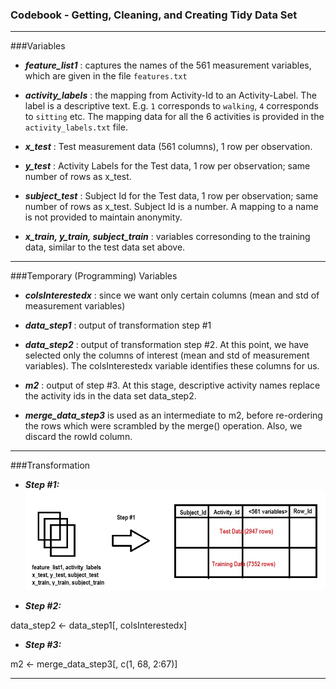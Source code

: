 ### Codebook - Getting, Cleaning, and Creating Tidy Data Set
---
###Variables

* ***feature_list1*** : captures the names of the 561 measurement variables, which are given in the file `features.txt`

* ***activity_labels*** : the mapping from Activity-Id to an Activity-Label. The label is a descriptive text. E.g. `1` corresponds to `walking`, `4` corresponds to `sitting` etc. The mapping data for all the 6 activities is provided in the `activity_labels.txt` file.  

* ***x_test*** : Test measurement data (561 columns), 1 row per observation.

* ***y_test*** : Activity Labels for the Test data, 1 row per observation; same number of rows as x_test.

* ***subject_test*** : Subject Id for the Test data, 1 row per observation; same number of rows as x_test. Subject Id is a number. A mapping to a name is not provided to maintain anonymity.

* ***x_train, y_train, subject_train*** : variables corresonding to the training data, similar to the test data set above. 

---
###Temporary (Programming) Variables

* ***colsInterestedx*** : since we want only certain columns (mean and std of measurement variables)

* ***data_step1*** : output of transformation step #1

* ***data_step2*** : output of transformation step #2. At this point, we have selected only the columns of interest (mean and std of measurement variables). The colsInterestedx variable identifies these columns for us.

* ***m2*** : output of step #3. At this stage, descriptive activity names replace the activity ids in the data set data_step2.

*  ***merge_data_step3*** is used as an intermediate to m2, before re-ordering the rows which were scrambled by the merge() operation. Also, we discard the rowId column.

---
###Transformation

* ***Step #1:*** 
![alt text](https://github.com/RahulNPupala/Getting_And_Cleaning_Data/blob/master/step1.jpg "Step #1 Data Transformation")

* ***Step #2:***

data_step2      <- data_step1[, colsInterestedx]

* ***Step #3:***

m2 <- merge_data_step3[, c(1, 68, 2:67)]

---